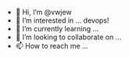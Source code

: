 - 👋 Hi, I’m @vwjew
- 👀 I’m interested in ... devops!
- 🌱 I’m currently learning ...
- 💞️ I’m looking to collaborate on ...
- 📫 How to reach me ...

<!---
vwjew/vwjew is a ✨ special ✨ repository because its `README.md` (this file) appears on your GitHub profile.
You can click the Preview link to take a look at your changes.
--->
